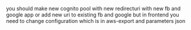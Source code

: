

you should make new cognito pool
with new redirecturi
with new fb and google app
or add new uri to existing fb and google
but in frontend you need to change configuration
which is in aws-export
and parameters json